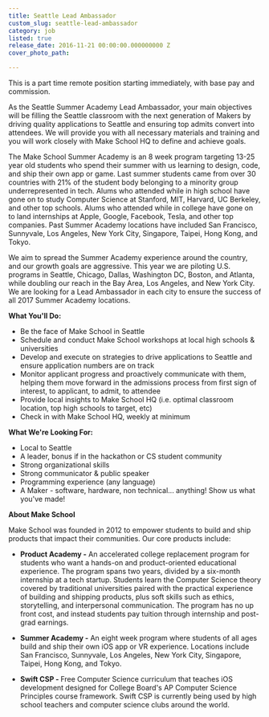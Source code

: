 ```yaml
---
title: Seattle Lead Ambassador
custom_slug: seattle-lead-ambassador
category: job
listed: true
release_date: 2016-11-21 00:00:00.000000000 Z
cover_photo_path: 

---
```

This is a part time remote position starting immediately, with base pay and commission. 

As the Seattle Summer Academy Lead Ambassador, your main objectives will be filling the Seattle classroom with the next generation of Makers by driving quality applications to Seattle and ensuring top admits convert into attendees. We will provide you with all necessary materials and training and you will work closely with Make School HQ to define and achieve goals.

The Make School Summer Academy is an 8 week program targeting 13-25 year old students who spend their summer with us learning to design, code, and ship their own app or game. Last summer students came from over 30 countries with 21% of the student body belonging to a minority group underrepresented in tech. Alums who attended while in high school have gone on to study Computer Science at Stanford, MIT, Harvard, UC Berkeley, and other top schools. Alums who attended while in college have gone on to land internships at Apple, Google, Facebook, Tesla, and other top companies. Past Summer Academy locations have included San Francisco, Sunnyvale, Los Angeles, New York City, Singapore, Taipei, Hong Kong, and Tokyo. 

We aim to spread the Summer Academy experience around the country, and our growth goals are aggressive. This year we are piloting U.S. programs in Seattle, Chicago, Dallas, Washington DC, Boston, and Atlanta, while doubling our reach in the Bay Area, Los Angeles, and New York City. We are looking for a Lead Ambassador in each city to ensure the success of all 2017 Summer Academy locations. 

<b>What You'll Do:</b>

- Be the face of Make School in Seattle
- Schedule and conduct Make School workshops at local high schools & universities 
- Develop and execute on strategies to drive applications to Seattle and ensure application numbers are on track
- Monitor applicant progress and proactively communicate with them, helping them move forward in the admissions process from first sign of interest, to applicant, to admit, to attendee
- Provide local insights to Make School HQ (i.e. optimal classroom location, top high schools to target, etc)
- Check in with Make School HQ, weekly at minimum

<b>What We're Looking For:</b>

- Local to Seattle
- A leader, bonus if in the hackathon or CS student community
- Strong organizational skills
- Strong communicator & public speaker
- Programming experience (any language)
- A Maker - software, hardware, non technical... anything! Show us what you've made!


<b>About Make School</b>

Make School was founded in 2012 to empower students to build and ship products that impact their communities. Our core products include:


-  <b>Product Academy -</b> An accelerated college replacement program for students who want a hands-on and product-oriented educational experience. The program spans two years, divided by a six-month internship at a tech startup. Students learn the Computer Science theory covered by traditional universities paired with the practical experience of building and shipping products, plus soft skills such as ethics, storytelling, and interpersonal communication. The program has no up front cost, and instead students pay tuition through internship and post-grad earnings.


-  <b>Summer Academy -</b> An eight week program where students of all ages build and ship their own iOS app or VR experience. Locations include San Francisco, Sunnyvale, Los Angeles, New York City, Singapore, Taipei, Hong Kong, and Tokyo. 


-  <b>Swift CSP - </b> Free Computer Science curriculum that teaches iOS development designed for College Board's AP Computer Science Principles course framework. Swift CSP is currently being used by high school teachers and computer science clubs around the world.
